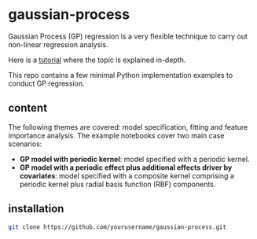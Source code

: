 # gaussian-process

Gaussian Process (GP) regression is a very flexible technique to carry out non-linear regression analysis. 

Here is a [tutorial](https://github.com/jwangjie/Gaussian-Process-Regression-Tutorial) where the topic is explained in-depth.

This repo contains a few minimal Python implementation examples to conduct GP regression.

## content

The following themes are covered: model specification, fitting and feature importance analysis. The example notebooks cover two main case scenarios:
- **GP model with periodic kernel**: model specified with a periodic kernel.
- **GP model with a periodic effect plus additional effects driver by covariates**: model specified with a composite kernel comprising a periodic kernel plus radial basis function (RBF) components.

## installation

```bash
git clone https://github.com/yourusername/gaussian-process.git
```